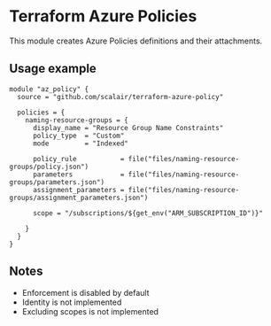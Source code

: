 # Terraform Azure Policies

This module creates Azure Policies definitions and their attachments.

## Usage example

```hcl
module "az_policy" {
  source = "github.com/scalair/terraform-azure-policy"

  policies = {
    naming-resource-groups = {
      display_name = "Resource Group Name Constraints"
      policy_type  = "Custom"
      mode         = "Indexed"

      policy_rule           = file("files/naming-resource-groups/policy.json")
      parameters            = file("files/naming-resource-groups/parameters.json")
      assignment_parameters = file("files/naming-resource-groups/assignment_parameters.json")

      scope = "/subscriptions/${get_env("ARM_SUBSCRIPTION_ID")}"

    }
  }
}
```

## Notes

- Enforcement is disabled by default
- Identity is not implemented
- Excluding scopes is not implemented
